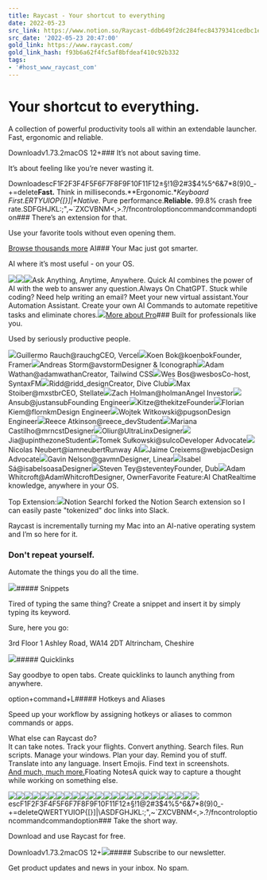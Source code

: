 ```yaml
---
title: Raycast - Your shortcut to everything
date: 2022-05-23
src_link: https://www.notion.so/Raycast-ddb649f2dc284fec84379341cedbc1ec
src_date: '2022-05-23 20:47:00'
gold_link: https://www.raycast.com/
gold_link_hash: f93b6a62f4fc5af8bfdeaf410c92b332
tags:
- '#host_www_raycast_com'
---
```


Your shortcut to everything.
============================

A collection of powerful productivity tools all within an extendable launcher. Fast, ergonomic and reliable.

Downloadv1.73.2macOS 12+### It’s not about saving time.

It’s about feeling like you’re never wasting it.

DownloadescF1F2F3F4F5F6F7F8F9F10F11F12±§!1@2#3$4%5^6&7\*8(9)0\_-+=delete**Fast.** Think in milliseconds.**Ergonomic.**Keyboard First.ERTYUIOP{[}]|\**Native.** Pure performance.**Reliable.** 99.8% crash free rate.SDFGHJKL:;",~`ZXCVBNM<,>.?/fncontroloptioncommandcommandoption### There’s an extension for that.

Use your favorite tools without even opening them.

[Browse thousands more](/store) AI### Your Mac just got smarter.

AI where it’s most useful - on your OS.

![](/_next/image?url=%2F_next%2Fstatic%2Fmedia%2FisolatedCube.0cfa31f6.png&w=1920&q=75)![](/_next/image?url=%2F_next%2Fstatic%2Fmedia%2FisolatedCube.0cfa31f6.png&w=1920&q=75)![](/_next/image?url=%2F_next%2Fstatic%2Fmedia%2Fquick-ai-mobile.a1c4047f.png&w=3840&q=75)Ask Anything, Anytime, Anywhere. Quick AI combines the power of AI with the web to answer any question.Always On ChatGPT. Stuck while coding? Need help writing an email? Meet your new virtual assistant.Your Automation Assistant. Create your own AI Commands to automate repetitive tasks and eliminate chores.![](/_next/image?url=%2F_next%2Fstatic%2Fmedia%2FproButton.b43619c9.png&w=256&q=75)[More about Pro](/pro)### Built for professionals like you.

Used by seriously productive people.

![](/_next/image?url=%2F_next%2Fstatic%2Fmedia%2Fguillermo.1ede87e2.png&w=96&q=75)Guillermo Rauch@rauchgCEO, Vercel![](/_next/image?url=%2F_next%2Fstatic%2Fmedia%2Fkoen.6d1f621a.png&w=96&q=75)Koen Bok@koenbokFounder, Framer![](/_next/image?url=%2F_next%2Fstatic%2Fmedia%2Favstorm.501925b2.jpeg&w=96&q=75)Andreas Storm@avstormDesigner & Iconograph![](/_next/image?url=%2F_next%2Fstatic%2Fmedia%2Fadamwathan.7d406127.png&w=96&q=75)Adam Wathan@adamwathanCreator, Tailwind CSS![](/_next/image?url=%2F_next%2Fstatic%2Fmedia%2Fwesbos.9d09a8a6.png&w=96&q=75)Wes Bos@wesbosCo-host, SyntaxFM![](/_next/image?url=%2F_next%2Fstatic%2Fmedia%2Fridd.33ab2cf2.png&w=96&q=75)Ridd@ridd\_designCreator, Dive Club![](/_next/image?url=%2F_next%2Fstatic%2Fmedia%2Fmxstbr.500c6710.png&w=96&q=75)Max Stoiber@mxstbrCEO, Stellate![](/_next/image?url=%2F_next%2Fstatic%2Fmedia%2Fzachholman.4b5fe06c.png&w=96&q=75)Zach Holman@holmanAngel Investor![](/_next/image?url=%2F_next%2Fstatic%2Fmedia%2Fjustansub.9b20ee4a.jpeg&w=96&q=75)Ansub@justansubFounding Engineer![](/_next/image?url=%2F_next%2Fstatic%2Fmedia%2Fthekitze.bf1fb689.jpeg&w=96&q=75)Kitze@thekitzeFounder![](/_next/image?url=%2F_next%2Fstatic%2Fmedia%2Fflornkm.80084690.jpeg&w=96&q=75)Florian Kiem@flornkmDesign Engineer![](/_next/image?url=%2F_next%2Fstatic%2Fmedia%2Fpugson.7221ae03.jpeg&w=96&q=75)Wojtek Witkowski@pugsonDesign Engineer![](/_next/image?url=%2F_next%2Fstatic%2Fmedia%2Freece_dev.c2c210ab.jpeg&w=96&q=75)Reece Atkinson@reece\_devStudent![](/_next/image?url=%2F_next%2Fstatic%2Fmedia%2Fmrncst.57e56abb.jpeg&w=96&q=75)Mariana Castilho@mrncstDesigner![](/_next/image?url=%2F_next%2Fstatic%2Fmedia%2FUltraLinx.9e713da6.jpeg&w=96&q=75)Oliur@UltraLinxDesigner![](/_next/image?url=%2F_next%2Fstatic%2Fmedia%2Fupinthezone.41e5fa80.jpeg&w=96&q=75)Jia@upinthezoneStudent![](/_next/image?url=%2F_next%2Fstatic%2Fmedia%2Fsulco.a1f04db6.jpeg&w=96&q=75)Tomek Sułkowski@sulcoDeveloper Advocate![](/_next/image?url=%2F_next%2Fstatic%2Fmedia%2Fiamneubert.db5589d6.jpeg&w=96&q=75)Nicolas Neubert@iamneubertRunway AI![](/_next/image?url=%2F_next%2Fstatic%2Fmedia%2Fwebjac.fc227ab7.jpeg&w=96&q=75)Jaime Creixems@webjacDesign Advocate![](/_next/image?url=%2F_next%2Fstatic%2Fmedia%2Fgavmn.0d1ce528.jpeg&w=96&q=75)Gavin Nelson@gavmnDesigner, Linear![](/_next/image?url=%2F_next%2Fstatic%2Fmedia%2Fisabelsoasa.c147d05d.jpg&w=96&q=75)Isabel Sá@isabelsoasaDesigner![](/_next/image?url=%2F_next%2Fstatic%2Fmedia%2Fsteventey.cf42b43e.jpeg&w=96&q=75)Steven Tey@steventeyFounder, Dub![](/_next/image?url=%2F_next%2Fstatic%2Fmedia%2FAdamWhitcroft.8b7c60bb.jpeg&w=96&q=75)Adam Whitcroft@AdamWhitcroftDesigner, OwnerFavorite Feature:AI ChatRealtime knowledge, anywhere in your OS.

Top Extension:![](/_next/image?url=%2F_next%2Fstatic%2Fmedia%2Fnotion.13382e38.png&w=256&q=75)Notion SearchI forked the Notion Search extension so I can easily paste "tokenized" doc links into Slack.

Raycast is incrementally turning my Mac into an AI-native operating system and I’m so here for it.

### Don't repeat yourself.

Automate the things you do all the time.

![](/_next/image?url=%2F_next%2Fstatic%2Fmedia%2Fsnippets-blue-glass.3f8eb367.png&w=1920&q=90)##### Snippets

Tired of typing the same thing? Create a snippet and insert it by simply typing its keyword.

Sure, here you go:

3rd Floor 1 Ashley Road, WA14 2DT Altrincham, Cheshire 

![](/_next/image?url=%2F_next%2Fstatic%2Fmedia%2Fquicklinks-showcase.4179f21c.png&w=1200&q=75)##### Quicklinks

Say goodbye to open tabs. Create quicklinks to launch anything from anywhere.

option+command+L##### Hotkeys and Aliases

Speed up your workflow by assigning hotkeys or aliases to common commands or apps.

What else can Raycast do?  
It can take notes. Track your flights. Convert anything. Search files. Run scripts. Manage your windows. Plan your day. Remind you of stuff. Translate into any language. Insert Emojis. Find text in screenshots.   
[And much, much more.](./store)Floating NotesA quick way to capture a thought while working on something else.

![](/_next/image?url=%2F_next%2Fstatic%2Fmedia%2Ffloating-notes.549d8fa1.png&w=3840&q=90)![](/_next/image?url=%2F_next%2Fstatic%2Fmedia%2Fflight-tracker.41d98c94.png&w=3840&q=90)![](/_next/image?url=%2F_next%2Fstatic%2Fmedia%2Fcalculator.d0b6fc01.png&w=3840&q=90)![](/_next/image?url=%2F_next%2Fstatic%2Fmedia%2Ffile-search.cc18c68b.png&w=3840&q=90)![](/_next/image?url=%2F_next%2Fstatic%2Fmedia%2Fscript-commands.9e5497a7.png&w=3840&q=90)![](/_next/image?url=%2F_next%2Fstatic%2Fmedia%2Fwindow-management.42db743b.png&w=3840&q=90)![](/_next/image?url=%2F_next%2Fstatic%2Fmedia%2Fschedule.ff46670c.png&w=3840&q=90)![](/_next/image?url=%2F_next%2Fstatic%2Fmedia%2Freminders.68fbffbc.png&w=3840&q=90)![](/_next/image?url=%2F_next%2Fstatic%2Fmedia%2Ftranslator.5ac0ae60.png&w=3840&q=90)![](/_next/image?url=%2F_next%2Fstatic%2Fmedia%2Femoji-picker.fd3ad392.png&w=3840&q=90)![](/_next/image?url=%2F_next%2Fstatic%2Fmedia%2Fscreenshot-search.bf4d4d93.png&w=3840&q=90)![](/_next/image?url=%2F_next%2Fstatic%2Fmedia%2Fcommunity-background.31147d7b.png&w=1920&q=75)[![](https://i.ytimg.com/vi/ypov-AgMUqw/hqdefault.jpg)](https://www.youtube.com/watch?v=ypov-AgMUqw)[![](https://i.ytimg.com/vi/VBgVaQscIWg/hqdefault.jpg)](https://www.youtube.com/watch?v=VBgVaQscIWg)[![](https://i.ytimg.com/vi/Tk_2Q4am7kE/hqdefault.jpg)](https://www.youtube.com/watch?v=Tk_2Q4am7kE)[![](https://i.ytimg.com/vi/3UFJMaY0ljY/hqdefault.jpg)](https://www.youtube.com/watch?v=3UFJMaY0ljY)[![](https://i.ytimg.com/vi/l9TApVL0OSg/hqdefault.jpg)](https://www.youtube.com/watch?v=l9TApVL0OSg)[![](https://i.ytimg.com/vi/I0ZX0iG00ts/hqdefault.jpg)](https://www.youtube.com/watch?v=I0ZX0iG00ts)[![](https://i.ytimg.com/vi/tVDnl0YW9hA/hqdefault.jpg)](https://www.youtube.com/watch?v=tVDnl0YW9hA)[![](https://i.ytimg.com/vi/c96IXGOo6E4/hqdefault.jpg)](https://www.youtube.com/watch?v=c96IXGOo6E4)[![](https://i.ytimg.com/vi/46As11PMJCU/hqdefault.jpg)](https://www.youtube.com/watch?v=46As11PMJCU)[![](https://i.ytimg.com/vi/w84WYPPY3ck/hqdefault.jpg)](https://www.youtube.com/watch?v=w84WYPPY3ck)[![](https://i.ytimg.com/vi/gSbZjxgl1Qc/hqdefault.jpg)](https://www.youtube.com/watch?v=gSbZjxgl1Qc)[![](https://i.ytimg.com/vi/G1FUTep8AHE/hqdefault.jpg)](https://www.youtube.com/watch?v=G1FUTep8AHE)escF1F2F3F4F5F6F7F8F9F10F11F12±§!1@2#3$4%5^6&7\*8(9)0\_-+=deleteQWERTYUIOP{[}]|\ASDFGHJKL:;",~`ZXCVBNM<,>.?/fncontroloptioncommandcommandoption### Take the short way.

Download and use Raycast for free.

Downloadv1.73.2macOS 12+![](/_next/image?url=%2F_next%2Fstatic%2Fmedia%2FisolatedCube.0cfa31f6.png&w=1920&q=75)##### Subscribe to our newsletter.

Get product updates and news in your inbox. No spam.